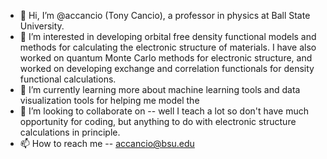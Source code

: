 - 👋 Hi, I’m @accancio (Tony Cancio), a professor in physics at Ball State University.
- 👀 I’m interested in developing orbital free density functional models and methods for calculating the electronic structure of materials.  I have also worked on quantum Monte Carlo methods for electronic structure, and worked on developing exchange and correlation functionals for density functional calculations.  
- 🌱 I’m currently learning more about machine learning tools and data visualization tools for helping me model the 
- 💞️ I’m looking to collaborate on -- well I teach a lot so don't have much opportunity for coding, but anything to do with electronic structure calculations in principle.
- 📫 How to reach me -- accancio@bsu.edu

<!---
accancio/accancio is a ✨ special ✨ repository because its `README.md` (this file) appears on your GitHub profile.
You can click the Preview link to take a look at your changes.
--->
